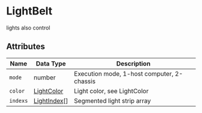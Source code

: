 # LightBelt

lights also control

## Attributes

| Name | Data Type | Description |
| -------- | ----------------------------------- | ---------------------------- |
| `mode` | number | Execution mode, 1-host computer, 2-chassis |
| `color` | [LightColor](../../Define/Define-LightColor) | Light color, see LightColor |
| `indexs` | [LightIndex](../../Define/Define-LightIndex)[] | Segmented light strip array |

